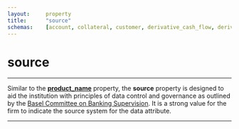 ```yaml
---
layout:		property
title:		"source"
schemas:	[account, collateral, customer, derivative_cash_flow, derivative, loan_transaction, loan, security]
---
```


# source

---

Similar to the [**product_name**][product_name] property, the **source** property is designed to aid the institution with principles of data control and governance as outlined by the [Basel Committee on Banking Supervision][bcbs239]. It is a strong value for the firm to indicate the source system for the data attribute.

---

[product_name]: https://github.com/suadelabs/fire/blob/master/documentation/properties/product_name.md
[bcbs239]: http://www.bis.org/publ/bcbs239.pdf
